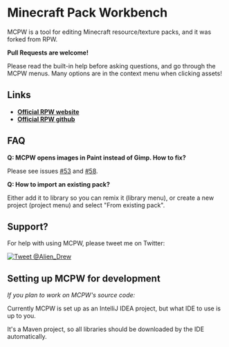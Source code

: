 # Minecraft Pack Workbench

MCPW is a tool for editing Minecraft resource/texture packs, and it was forked from RPW.

**Pull Requests are welcome!**

Please read the built-in help before asking questions, and go through the MCPW menus.
Many options are in the context menu when clicking assets!

## Links

- [**Official RPW website**](https://mcrpw.github.io/)
- [**Official RPW github**](https://github.com/mcRPW/rpw)

## FAQ

**Q: MCPW opens images in Paint instead of Gimp. How to fix?**

Please see issues [#53](https://github.com/mcRPW/rpw/issues/53) and [#58](https://github.com/mcRPW/rpw/issues/58).

**Q: How to import an existing pack?**

Either add it to library so you can remix it (library menu), or create a new project (project menu) and select "From existing pack".

## Support?

For help with using MCPW, please tweet me on Twitter:

[<img src="https://i.postimg.cc/rpk5KGJt/tweet-to-alien-drew.png" alt="Tweet @Alien_Drew">](https://twitter.com/intent/tweet?screen_name=Alien_Drew&ref_src=twsrc%5Etfw)

## Setting up MCPW for development

*If you plan to work on MCPW's source code:*

Currently MCPW is set up as an IntelliJ IDEA project, but what IDE to use is up to you.

It's a Maven project, so all libraries should be downloaded by the IDE automatically.
